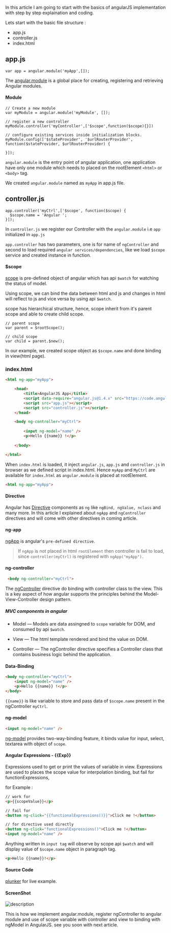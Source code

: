 In this article I am going to  start with the basics of angularJS implementation with step by step explaination and coding.

Lets start with the basic file structure :

* app.js
* controller.js
* index.html



## app.js

```
var app = angular.module('myApp',[]);
```
The [angular.module](https://docs.angularjs.org/api/ng/function/angular.module) is a global place for creating, registering and retrieving Angular modules.

#### Module

```
// Create a new module
var myModule = angular.module('myModule', []);

// register a new controller
myModule.controller('myController',['$scope',function($scope){}])

// configure existing services inside initialization blocks.
myModule.config(['$stateProvider', '$urlRouterProvider', function($stateProvider, $urlRouterProvider) {

}]);
```

`angular.module` is the entry point of angular application, one application have only one module which needs to placed on the rootElement  `<html>` or `<body>` tag.

We created `angular.module` named as `myApp` in app.js file.

## controller.js
```
app.controller('myCtrl',['$scope', function($scope) {
  $scope.name = 'Angular ';
}]);
```

In `controller.js` we register our Controller with the `angular.module` i.e `app` initialized in `app.js`

`app.controller` has two parameters, one is for name of `ngController` and second to load required `angular services/dependencies`, like we load `$scope` service and created instance in function.

#### $scope

[scope](https://docs.angularjs.org/guide/scope) is pre-defined object of angular which has api `$watch` for watching the status of model.

Using scope, we can bind the data between html and js and changes in html will reflect to js and vice versa by using api `$watch`.

scope has hierarchical structure, hence, scope inherit from it's parent scope and able to create child scope.

```
// parent scope
var parent = $rootScope();

// child scope
var child = parent.$new();
```

In our example, we created scope object as `$scope.name` and done binding in view(html page).

### index.html

```html
<html ng-app="myApp">

    <head>
        <title>AngularJS App</title>
        <script data-require="angular.js@1.4.x" src="https://code.angularjs.org/1.4.9/angular.js" data-semver="1.4.9"></script>
        <script src="app.js"></script>
        <script src="controller.js"></script>
    </head>

    <body ng-controller="myCtrl">
    
        <input ng-model="name" />
        <p>Hello {{name}} !</p>
        
    </body>

</html>
```

When `index.html` is loaded, it inject `angular.js`, `app.js` and `controller.js` in browser as we defined script in index.html. Hence `myApp` and `MyCtrl` are available for `index.html`
as `angular.module` is placed at rootElement.
```html
<html ng-app="myApp">
```

#### Directive

Angular has [Directive](https://docs.angularjs.org/api/ng/directive) components as `ng` like `ngBind, ngValue, nclass` and many more.
In this article I explained about `ngApp` and `ngController` directives and will come with other directives in coming article.


#### ng-app

[ngApp](https://docs.angularjs.org/api/ng/directive/ngApp) is angular's `pre-defined directive`.

> If `ngApp` is not placed in html `rootElement` then controller is fail to load, since `controller(myCtrl)` is registered with `ngApp("myApp")`.


#### ng-controller

```html
 <body ng-controller="myCtrl">
```

The [ngController](https://docs.angularjs.org/api/ng/directive/ngController) directive do binding with controller class to the view. This is a key aspect of how angular supports the principles behind the Model-View-Controller design pattern.

##### MVC components in angular

* Model — Models are data assingned to `scope` variable for DOM, and consumed by api `$watch`.

* View — The html template rendered and bind the value on DOM.

* Controller — The ngController directive specifies a Controller class that contains business logic behind the application.

#### Data-Binding

```html
<body ng-controller="myCtrl">
    <input ng-model="name" />
    <p>Hello {{name}} !</p>
</body>
```
`{{name}}` is like variable to store and pass data of `$scope.name` present in the ngController `myCtrl`.

#### ng-model
```html
<input ng-model="name" />
```

[ng-model](https://docs.angularjs.org/api/ng/directive/ngModel) provides two-way-binding feature, it binds value for input, select, textarea with object of `scope`.

#### Angular Expressions - {{Exp}}

Expressions used to get or print the values of variable in view.
Expressions are used to places the scope value for interpolation binding, but fail for functionExpressions,

for Example :
```html
// work for
<p>{{scopeValue}}</p>

// fail for
<button ng-click="{{functionalExpressions()}}">Click me !</button>

// for directive used directly
<button ng-click="functionalExpressions()">Click me !</button>
<input ng-model="name" />
```
 Anything written in `input tag` will observe by scope api `$watch` and will display value of `$scope.name` object in paragraph tag.
```html
<p>Hello {{name}}!</p>
```

#### Source Code
[plunker](https://plnkr.co/edit/5sxudDgiAOGe8hKYjRLK?p=preview) for live example.

#### ScreenShot
![description](https://raw.githubusercontent.com/pluralsight/guides/master/images/aeeb2d6b-58b1-4d24-97cc-9c42d0ef7954.png)


This is how we implement angular.module, register ngController to angular module and use of scope variable with controller and view to binding with ngModel in  AngularJS. see you soon with next article.